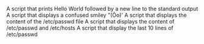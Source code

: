 A script that prints Hello World followed by a new line to the standard output
A script that displays a confused smiley "(Ôo)'
A script that displays the content of the /etc/passwd file
A script that displays the content of /etc/passwd and /etc/hosts
A script that display the last 10 lines of /etc/passwd
